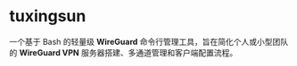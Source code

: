 # tuxingsun
 一个基于 Bash 的轻量级 **WireGuard** 命令行管理工具，旨在简化个人或小型团队的 **WireGuard VPN** 服务器搭建、多通道管理和客户端配置流程。
